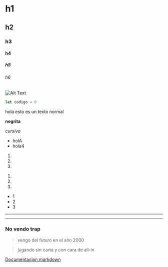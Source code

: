 # h1
## h2
### h3
#### h4
##### h5
###### h6

![Alt Text](https://thumbs.gfycat.com/BaggyOpenFireant-size_restricted.gif)

``` JavaScript
let codigo = 0
```

hola esto es un texto normal

**negrita**

*cursiva*

- holA
- hola4

1)
2)
3)

1.
2.
3.

- 1
- 2
- 3


--- 
___
### No vendo trap

> vengo del futuro en el año 2000

> jugando sin carta y con cara de all-in

[Documentacion markdown](https://www.google.com/url?sa=i&url=https%3A%2F%2Ftodo-memes.com%2Fmeme-de%2FPuto-el-que-lee-566848&psig=AOvVaw1NwFZ4q6XWwLRHQGumdmXk&ust=1663802668689000&source=images&cd=vfe&ved=0CAwQjRxqFwoTCKCEno_CpPoCFQAAAAAdAAAAABAS)